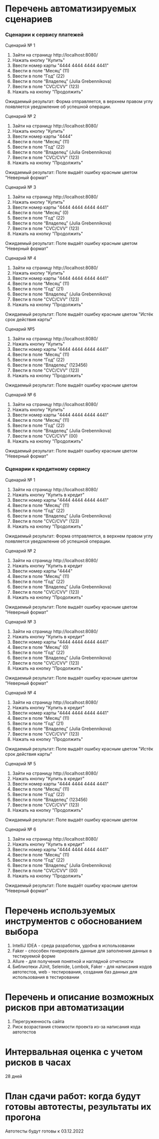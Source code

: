 # Перечень автоматизируемых сценариев

### Сценарии к сервису платежей

Сценарий № 1

1. Зайти на страницу http://localhost:8080/
2. Нажать кнопку "Купить"
3. Ввести номер карты "4444 4444 4444 4441"
4. Ввести в поле “Месяц” (11)
5. Ввести в поле “Год” (22)
6. Ввести в поле “Владелец” (Julia Grebennikova)
7. Ввести в поле "CVC/CVV" (123)
8. Нажать на кнопку "Продолжить"

Ожидаемый результат: Форма отправляется, в верхнем правом углу появляется уведомление об успешной операции.

Сценарий № 2

1. Зайти на страницу http://localhost:8080/
2. Нажать кнопку "Купить"
3. Ввести номер карты "4444"
4. Ввести в поле “Месяц” (11)
5. Ввести в поле “Год” (22)
6. Ввести в поле “Владелец” (Julia Grebennikova)
7. Ввести в поле "CVC/CVV" (123)
8. Нажать на кнопку "Продолжить"

Ожидаемый результат: Поле выдаёт ошибку красным цветом "Неверный формат"


Сценарий № 3

1. Зайти на страницу http://localhost:8080/
2. Нажать кнопку "Купить"
3. Ввести номер карты "4444 4444 4444 4441"
4. Ввести в поле “Месяц” (0)
5. Ввести в поле “Год” (22)
6. Ввести в поле “Владелец” (Julia Grebennikova)
7. Ввести в поле "CVC/CVV" (123)
8. Нажать на кнопку "Продолжить"

Ожидаемый результат: Поле выдаёт ошибку красным цветом "Неверный формат"

Сценарий № 4

1. Зайти на страницу http://localhost:8080/
2. Нажать кнопку "Купить"
3. Ввести номер карты "4444 4444 4444 4441"
4. Ввести в поле “Месяц” (11)
5. Ввести в поле “Год” (21)
6. Ввести в поле “Владелец” (Julia Grebennikova)
7. Ввести в поле "CVC/CVV" (123)
8. Нажать на кнопку "Продолжить"

Ожидаемый результат: Поле выдаёт ошибку красным цветом "Истёк срок действия карты"

Сценарий №5

1. Зайти на страницу http://localhost:8080/
2. Нажать кнопку "Купить"
3. Ввести номер карты "4444 4444 4444 4441"
4. Ввести в поле “Месяц” (11)
5. Ввести в поле “Год” (22)
6. Ввести в поле “Владелец” (123456)
7. Ввести в поле "CVC/CVV" (123)
8. Нажать на кнопку "Продолжить"

Ожидаемый результат: Поле выдаёт ошибку красным цветом

Сценарий № 6

1. Зайти на страницу http://localhost:8080/
2. Нажать кнопку "Купить"
3. Ввести номер карты "4444 4444 4444 4441"
4. Ввести в поле “Месяц” (11)
5. Ввести в поле “Год” (22)
6. Ввести в поле “Владелец” (Julia Grebennikova)
7. Ввести в поле "CVC/CVV" (00)
8. Нажать на кнопку "Продолжить"

Ожидаемый результат: Поле выдаёт ошибку красным цветом "Неверный формат"

### Сценарии к кредитному сервису

Сценарий № 1

1. Зайти на страницу http://localhost:8080/
2. Нажать кнопку "Купить в кредит"
3. Ввести номер карты "4444 4444 4444 4441"
4. Ввести в поле “Месяц” (11)
5. Ввести в поле “Год” (22)
6. Ввести в поле “Владелец” (Julia Grebennikova)
7. Ввести в поле "CVC/CVV" (123)
8. Нажать на кнопку "Продолжить"

Ожидаемый результат: Форма отправляется, в верхнем правом углу появляется уведомление об успешной операции.

Сценарий № 2

1. Зайти на страницу http://localhost:8080/
2. Нажать кнопку "Купить в кредит
3. Ввести номер карты "4444"
4. Ввести в поле “Месяц” (11)
5. Ввести в поле “Год” (22)
6. Ввести в поле “Владелец” (Julia Grebennikova)
7. Ввести в поле "CVC/CVV" (123)
8. Нажать на кнопку "Продолжить"

Ожидаемый результат: Поле выдаёт ошибку красным цветом "Неверный формат"

Сценарий № 3

1. Зайти на страницу http://localhost:8080/
2. Нажать кнопку "Купить в кредит"
3. Ввести номер карты "4444 4444 4444 4441"
4. Ввести в поле “Месяц” (0)
5. Ввести в поле “Год” (22)
6. Ввести в поле “Владелец” (Julia Grebennikova)
7. Ввести в поле "CVC/CVV" (123)
8. Нажать на кнопку "Продолжить"

Ожидаемый результат: Поле выдаёт ошибку красным цветом "Неверный формат"

Сценарий № 4

1. Зайти на страницу http://localhost:8080/
2. Нажать кнопку "Купить в кредит"
3. Ввести номер карты "4444 4444 4444 4441"
4. Ввести в поле “Месяц” (11)
5. Ввести в поле “Год” (21)
6. Ввести в поле “Владелец” (Julia Grebennikova)
7. Ввести в поле "CVC/CVV" (123)
8. Нажать на кнопку "Продолжить"

Ожидаемый результат: Поле выдаёт ошибку красным цветом "Истёк срок действия карты"

Сценарий № 5

1. Зайти на страницу http://localhost:8080/
2. Нажать кнопку "Купить в кредит"
3. Ввести номер карты "4444 4444 4444 4441"
4. Ввести в поле “Месяц” (11)
5. Ввести в поле “Год” (22)
6. Ввести в поле “Владелец” (123456)
7. Ввести в поле "CVC/CVV" (123)
8. Нажать на кнопку "Продолжить"

Ожидаемый результат: Поле выдаёт ошибку красным цветом

Сценарий № 6

1. Зайти на страницу http://localhost:8080/
2. Нажать кнопку "Купить в кредит"
3. Ввести номер карты "4444 4444 4444 4441"
4. Ввести в поле “Месяц” (11)
5. Ввести в поле “Год” (22)
6. Ввести в поле “Владелец” (Julia Grebennikova)
7. Ввести в поле "CVC/CVV" (00)
8. Нажать на кнопку "Продолжить"

Ожидаемый результат: Поле выдаёт ошибку красным цветом "Неверный формат"

# Перечень используемых инструментов с обоснованием выбора

1. IntelliJ IDEA - среда разработки, удобна в использовании
2. Faker - способен генерировать данные для заполнения данных в тестируемой форме
3. Allure - для получения понятной и наглядной отчетности
4. Библиотеки JUnit, Selenide, Lombok, Faker - для написания кодов автотестов, web - тестирования, создания баз данных для использования в тестировании

# Перечень и описание возможных рисков при автоматизации

1. Перегруженность сайта
2. Риск возрастания стоимости проекта из-за написания кода автотестов

# Интервальная оценка с учетом рисков в часах

28 дней

# План сдачи работ: когда будут готовы автотесты, результаты их прогона
Автотесты будут готовы к 03.12.2022












